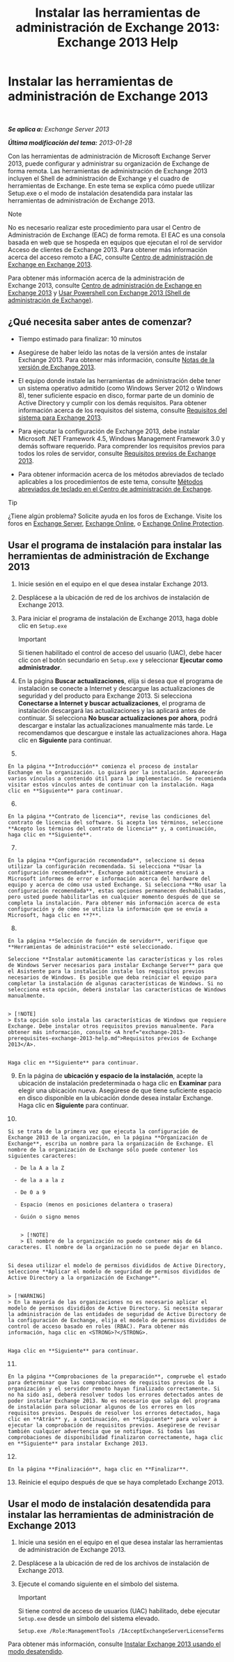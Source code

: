 ﻿---
title: 'Instalar las herramientas de administración de Exchange 2013: Exchange 2013 Help'
TOCTitle: Instalar las herramientas de administración de Exchange 2013
ms:assetid: 71fcbe4c-783b-4f77-aabb-a21aa7a4ef23
ms:mtpsurl: https://technet.microsoft.com/es-es/library/Bb232090(v=EXCHG.150)
ms:contentKeyID: 49116308
ms.date: 04/23/2018
mtps_version: v=EXCHG.150
ms.translationtype: HT
---

# Instalar las herramientas de administración de Exchange 2013

 

_**Se aplica a:** Exchange Server 2013_

_**Última modificación del tema:** 2013-01-28_

Con las herramientas de administración de Microsoft Exchange Server 2013, puede configurar y administrar su organización de Exchange de forma remota. Las herramientas de administración de Exchange 2013 incluyen el Shell de administración de Exchange y el cuadro de herramientas de Exchange. En este tema se explica cómo puede utilizar Setup.exe o el modo de instalación desatendida para instalar las herramientas de administración de Exchange 2013.


> [!NOTE]
> No es necesario realizar este procedimiento para usar el Centro de Administración de Exchange (EAC) de forma remota. El EAC es una consola basada en web que se hospeda en equipos que ejecutan el rol de servidor Acceso de clientes de Exchange&nbsp;2013. Para obtener más información acerca del acceso remoto a EAC, consulte <A href="exchange-admin-center-in-exchange-2013-exchange-2013-help.md">Centro de administración de Exchange en Exchange 2013</A>.



Para obtener más información acerca de la administración de Exchange 2013, consulte [Centro de administración de Exchange en Exchange 2013](exchange-admin-center-in-exchange-2013-exchange-2013-help.md) y [Usar Powershell con Exchange 2013 (Shell de administración de Exchange)](https://technet.microsoft.com/es-es/library/bb123778\(v=exchg.150\)).

## ¿Qué necesita saber antes de comenzar?

  - Tiempo estimado para finalizar: 10 minutos

  - Asegúrese de haber leído las notas de la versión antes de instalar Exchange 2013. Para obtener más información, consulte [Notas de la versión de Exchange 2013](release-notes-for-exchange-2013-exchange-2013-help.md).

  - El equipo donde instale las herramientas de administración debe tener un sistema operativo admitido (como Windows Server 2012 o Windows 8), tener suficiente espacio en disco, formar parte de un dominio de Active Directory y cumplir con los demás requisitos. Para obtener información acerca de los requisitos del sistema, consulte [Requisitos del sistema para Exchange 2013](exchange-2013-system-requirements-exchange-2013-help.md).

  - Para ejecutar la configuración de Exchange 2013, debe instalar Microsoft .NET Framework 4.5, Windows Management Framework 3.0 y demás software requerido. Para comprender los requisitos previos para todos los roles de servidor, consulte [Requisitos previos de Exchange 2013](exchange-2013-prerequisites-exchange-2013-help.md).

  - Para obtener información acerca de los métodos abreviados de teclado aplicables a los procedimientos de este tema, consulte [Métodos abreviados de teclado en el Centro de administración de Exchange](keyboard-shortcuts-in-the-exchange-admin-center-exchange-online-protection-help.md).


> [!TIP]
> ¿Tiene algún problema? Solicite ayuda en los foros de Exchange. Visite los foros en <A href="https://go.microsoft.com/fwlink/p/?linkid=60612">Exchange Server</A>, <A href="https://go.microsoft.com/fwlink/p/?linkid=267542">Exchange Online</A>, o <A href="https://go.microsoft.com/fwlink/p/?linkid=285351">Exchange Online Protection</A>.



## Usar el programa de instalación para instalar las herramientas de administración de Exchange 2013

1.  Inicie sesión en el equipo en el que desea instalar Exchange 2013.

2.  Desplácese a la ubicación de red de los archivos de instalación de Exchange 2013.

3.  Para iniciar el programa de instalación de Exchange 2013, haga doble clic en `Setup.exe`
    

    > [!IMPORTANT]
    > Si tienen habilitado el control de acceso del usuario (UAC), debe hacer clic con el botón secundario en <CODE>Setup.exe</CODE> y seleccionar <STRONG>Ejecutar como administrador</STRONG>.



4.  En la página **Buscar actualizaciones**, elija si desea que el programa de instalación se conecte a Internet y descargue las actualizaciones de seguridad y del producto para Exchange 2013. Si selecciona **Conectarse a Internet y buscar actualizaciones**, el programa de instalación descargará las actualizaciones y las aplicará antes de continuar. Si selecciona **No buscar actualizaciones por ahora**, podrá descargar e instalar las actualizaciones manualmente más tarde. Le recomendamos que descargue e instale las actualizaciones ahora. Haga clic en **Siguiente** para continuar.

5.  
    
    En la página **Introducción** comienza el proceso de instalar Exchange en la organización. Lo guiará por la instalación. Aparecerán varios vínculos a contenido útil para la implementación. Se recomienda visitar estos vínculos antes de continuar con la instalación. Haga clic en **Siguiente** para continuar.

6.  
    
    En la página **Contrato de licencia**, revise las condiciones del contrato de licencia del software. Si acepta los términos, seleccione **Acepto los términos del contrato de licencia** y, a continuación, haga clic en **Siguiente**.

7.  
    
    En la página **Configuración recomendada**, seleccione si desea utilizar la configuración recomendada. Si selecciona **Usar la configuración recomendada**, Exchange automáticamente enviará a Microsoft informes de error e información acerca del hardware del equipo y acerca de cómo usa usted Exchange. Si selecciona **No usar la configuración recomendada**, estas opciones permanecen deshabilitadas, pero usted puede habilitarlas en cualquier momento después de que se completa la instalación. Para obtener más información acerca de esta configuración y de cómo se utiliza la información que se envía a Microsoft, haga clic en **?**.

8.  
    
    En la página **Selección de función de servidor**, verifique que **Herramientas de administración** esté seleccionado.
    
    Seleccione **Instalar automáticamente las características y los roles de Windows Server necesarios para instalar Exchange Server** para que el Asistente para la instalación instale los requisitos previos necesarios de Windows. Es posible que deba reiniciar el equipo para completar la instalación de algunas características de Windows. Si no selecciona esta opción, deberá instalar las características de Windows manualmente.
    

    > [!NOTE]
    > Esta opción solo instala las características de Windows que requiere Exchange. Debe instalar otros requisitos previos manualmente. Para obtener más información, consulte <A href="exchange-2013-prerequisites-exchange-2013-help.md">Requisitos previos de Exchange 2013</A>.

    
    Haga clic en **Siguiente** para continuar.

9.  En la página de **ubicación y espacio de la instalación**, acepte la ubicación de instalación predeterminada o haga clic en **Examinar** para elegir una ubicación nueva. Asegúrese de que tiene suficiente espacio en disco disponible en la ubicación donde desea instalar Exchange. Haga clic en **Siguiente** para continuar.

10. 
    
    Si se trata de la primera vez que ejecuta la configuración de Exchange 2013 de la organización, en la página **Organización de Exchange**, escriba un nombre para la organización de Exchange. El nombre de la organización de Exchange sólo puede contener los siguientes caracteres:
    
      - De la A a la Z
    
      - de la a a la z
    
      - De 0 a 9
    
      - Espacio (menos en posiciones delantera o trasera)
    
      - Guión o signo menos
        

        > [!NOTE]
        > El nombre de la organización no puede contener más de 64 caracteres. El nombre de la organización no se puede dejar en blanco.

    
    Si desea utilizar el modelo de permisos divididos de Active Directory, seleccione **Aplicar el modelo de seguridad de permisos divididos de Active Directory a la organización de Exchange**.
    

    > [!WARNING]
    > En la mayoría de las organizaciones no es necesario aplicar el modelo de permisos divididos de Active Directory. Si necesita separar la administración de las entidades de seguridad de Active Directory de la configuración de Exchange, elija el modelo de permisos divididos de control de acceso basado en roles (RBAC). Para obtener más información, haga clic en <STRONG>?</STRONG>.

    
    Haga clic en **Siguiente** para continuar.

11. 
    
    En la página **Comprobaciones de la preparación**, compruebe el estado para determinar que las comprobaciones de requisitos previos de la organización y el servidor remoto hayan finalizado correctamente. Si no ha sido así, deberá resolver todos los errores detectados antes de poder instalar Exchange 2013. No es necesario que salga del programa de instalación para solucionar algunos de los errores en los requisitos previos. Después de resolver los errores detectados, haga clic en **Atrás** y, a continuación, en **Siguiente** para volver a ejecutar la comprobación de requisitos previos. Asegúrese de revisar también cualquier advertencia que se notifique. Si todas las comprobaciones de disponibilidad finalizaron correctamente, haga clic en **Siguiente** para instalar Exchange 2013.

12. 
    
    En la página **Finalización**, haga clic en **Finalizar**.

13. Reinicie el equipo después de que se haya completado Exchange 2013.

## Usar el modo de instalación desatendida para instalar las herramientas de administración de Exchange 2013

1.  Inicie una sesión en el equipo en el que desea instalar las herramientas de administración de Exchange 2013.

2.  Desplácese a la ubicación de red de los archivos de instalación de Exchange 2013.

3.  Ejecute el comando siguiente en el símbolo del sistema.
    

    > [!IMPORTANT]
    > Si tiene control de acceso de usuarios (UAC) habilitado, debe ejecutar <CODE>Setup.exe</CODE> desde un símbolo del sistema elevado.

    
        Setup.exe /Role:ManagementTools /IAcceptExchangeServerLicenseTerms

Para obtener más información, consulte [Instalar Exchange 2013 usando el modo desatendido](install-exchange-2013-using-unattended-mode-exchange-2013-help.md).


